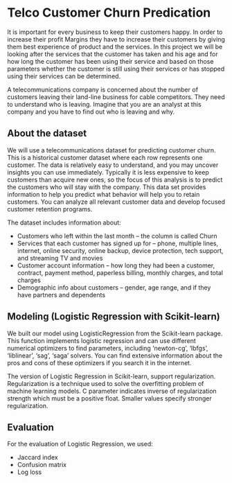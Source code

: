 # Telco Customer Churn Predication

<p>
It is important for every business to keep their customers happy. In order to increase their profit Margins they have to increase their customers by giving them best experience of product and the services. In this project we will be looking after the services that the customer has taken and his age and for how long the customer has been using their service and based on those parameters whether the customer is still using their services or has stopped using their services can be determined.
</p>

<p>
A telecommunications company is concerned about the number of customers leaving their land-line business for cable competitors. They need to understand who is leaving. Imagine that you are an analyst at this company and you have to find out who is leaving and why.
</p>

## About the dataset

We will use a telecommunications dataset for predicting customer churn. This is a historical customer dataset where each row represents one customer. The data is relatively easy to understand, and you may uncover insights you can use immediately. Typically it is less expensive to keep customers than acquire new ones, so the focus of this analysis is to predict the customers who will stay with the company.
This data set provides information to help you predict what behavior will help you to retain customers. You can analyze all relevant customer data and develop focused customer retention programs.

The dataset includes information about:
<ul>
<li> Customers who left within the last month – the column is called Churn</li>
<li> Services that each customer has signed up for – phone, multiple lines, internet, online security, online backup, device    protection, tech support, and streaming TV and movies</li>
<li> Customer account information – how long they had been a customer, contract, payment method, paperless billing, monthly charges, and total charges</li>
<li> Demographic info about customers – gender, age range, and if they have partners and dependents</li>
</ul>

## Modeling (Logistic Regression with Scikit-learn)

<p>
We built our model using LogisticRegression from the Scikit-learn package. This function implements logistic regression and can use different numerical optimizers to find parameters, including ‘newton-cg’, ‘lbfgs’, ‘liblinear’, ‘sag’, ‘saga’ solvers. You can find extensive information about the pros and cons of these optimizers if you search it in the internet.
</p>

<p>
The version of Logistic Regression in Scikit-learn, support regularization. Regularization is a technique used to solve the overfitting problem of machine learning models. C parameter indicates inverse of regularization strength which must be a positive float. Smaller values specify stronger regularization.
 </p>

## Evaluation

For the evaluation of Logistic Regression, we used:
<ul>
<li> Jaccard index</li>
<li> Confusion matrix</li>
<li> Log loss</li>
</ul>

